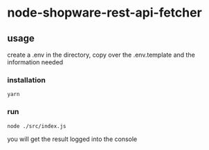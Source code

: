# node-shopware-rest-api-fetcher

## usage
create a .env in the directory, copy over the .env.template and the information needed

### installation
```
yarn
```

### run
```
node ./src/index.js
```

you will get the result logged into the console

